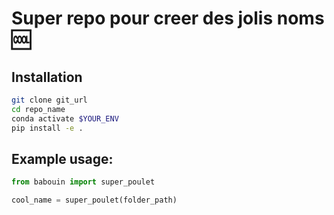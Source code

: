 # Super repo pour creer des jolis noms :cool:

## Installation

```bash
git clone git_url
cd repo_name
conda activate $YOUR_ENV
pip install -e .
```

## Example usage:
```python
from babouin import super_poulet

cool_name = super_poulet(folder_path)
```